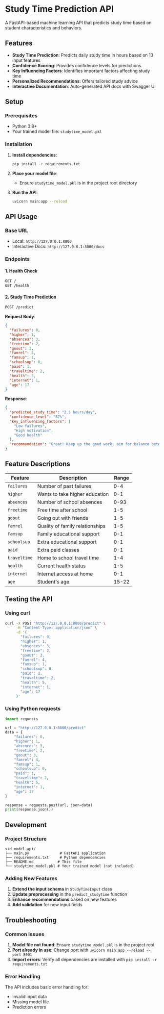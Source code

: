 # Study Time Prediction API

A FastAPI-based machine learning API that predicts study time based on student characteristics and behaviors.

## Features

- **Study Time Prediction**: Predicts daily study time in hours based on 13 input features
- **Confidence Scoring**: Provides confidence levels for predictions
- **Key Influencing Factors**: Identifies important factors affecting study time
- **Personalized Recommendations**: Offers tailored study advice
- **Interactive Documentation**: Auto-generated API docs with Swagger UI

## Setup

### Prerequisites

- Python 3.8+
- Your trained model file: `studytime_model.pkl`

### Installation

1. **Install dependencies**:
   ```bash
   pip install -r requirements.txt
   ```

2. **Place your model file**:
   - Ensure `studytime_model.pkl` is in the project root directory

3. **Run the API**:
   ```bash
   uvicorn main:app --reload
   ```

## API Usage

### Base URL
- Local: `http://127.0.0.1:8000`
- Interactive Docs: `http://127.0.0.1:8000/docs`

### Endpoints

#### 1. Health Check
```bash
GET /
GET /health
```

#### 2. Study Time Prediction
```bash
POST /predict
```

**Request Body**:
```json
{
  "failures": 0,
  "higher": 1,
  "absences": 3,
  "freetime": 2,
  "goout": 3,
  "famrel": 4,
  "famsup": 1,
  "schoolsup": 0,
  "paid": 1,
  "traveltime": 2,
  "health": 5,
  "internet": 1,
  "age": 17
}
```

**Response**:
```json
{
  "predicted_study_time": "2.5 hours/day",
  "confidence_level": "87%",
  "key_influencing_factors": [
    "Low failures",
    "High motivation",
    "Good health"
  ],
  "recommendation": "Great! Keep up the good work, aim for balance between study and rest."
}
```

## Feature Descriptions

| Feature | Description | Range |
|---------|-------------|-------|
| `failures` | Number of past failures | 0-4 |
| `higher` | Wants to take higher education | 0-1 |
| `absences` | Number of school absences | 0-93 |
| `freetime` | Free time after school | 1-5 |
| `goout` | Going out with friends | 1-5 |
| `famrel` | Quality of family relationships | 1-5 |
| `famsup` | Family educational support | 0-1 |
| `schoolsup` | Extra educational support | 0-1 |
| `paid` | Extra paid classes | 0-1 |
| `traveltime` | Home to school travel time | 1-4 |
| `health` | Current health status | 1-5 |
| `internet` | Internet access at home | 0-1 |
| `age` | Student's age | 15-22 |

## Testing the API

### Using curl
```bash
curl -X POST "http://127.0.0.1:8000/predict" \
     -H "Content-Type: application/json" \
     -d '{
       "failures": 0,
       "higher": 1,
       "absences": 3,
       "freetime": 2,
       "goout": 3,
       "famrel": 4,
       "famsup": 1,
       "schoolsup": 0,
       "paid": 1,
       "traveltime": 2,
       "health": 5,
       "internet": 1,
       "age": 17
     }'
```

### Using Python requests
```python
import requests

url = "http://127.0.0.1:8000/predict"
data = {
    "failures": 0,
    "higher": 1,
    "absences": 3,
    "freetime": 2,
    "goout": 3,
    "famrel": 4,
    "famsup": 1,
    "schoolsup": 0,
    "paid": 1,
    "traveltime": 2,
    "health": 5,
    "internet": 1,
    "age": 17
}

response = requests.post(url, json=data)
print(response.json())
```

## Development

### Project Structure
```
std_model_api/
├── main.py              # FastAPI application
├── requirements.txt     # Python dependencies
├── README.md           # This file
└── studytime_model.pkl # Your trained model (not included)
```

### Adding New Features

1. **Extend the input schema** in `StudyTimeInput` class
2. **Update preprocessing** in the `predict_studytime` function
3. **Enhance recommendations** based on new features
4. **Add validation** for new input fields

## Troubleshooting

### Common Issues

1. **Model file not found**: Ensure `studytime_model.pkl` is in the project root
2. **Port already in use**: Change port with `uvicorn main:app --reload --port 8001`
3. **Import errors**: Verify all dependencies are installed with `pip install -r requirements.txt`

### Error Handling

The API includes basic error handling for:
- Invalid input data
- Missing model file
- Prediction errors


